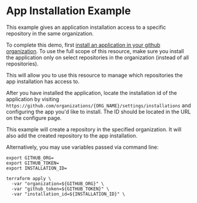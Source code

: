 # App Installation Example

This example gives an application installation access to a
specific repository in the same organization.

To complete this demo, first [install an application in your
github organization](https://docs.github.com/en/github/customizing-your-github-workflow/installing-an-app-in-your-organization). To use the full scope of this
resource, make sure you install the application only on select repositories
in the organization (instead of all repositories).

This will allow you to use this resource to manage which repositories
the app installation has access to.

After you have installed the application, locate the installation id of the
application by visiting `https://github.com/organizations/{ORG_NAME}/settings/installations`
and configuring the app you'd like to install.
The ID should be located in the URL on the configure page.

This example will create a repository in the specified organization.
It will also add the created repository to the app installation.

Alternatively, you may use variables passed via command line:

```console
export GITHUB_ORG=
export GITHUB_TOKEN=
export INSTALLATION_ID=
```

```console
terraform apply \
  -var "organization=${GITHUB_ORG}" \
  -var "github_token=${GITHUB_TOKEN}" \
  -var "installation_id=${INSTALLATION_ID}" \
```

